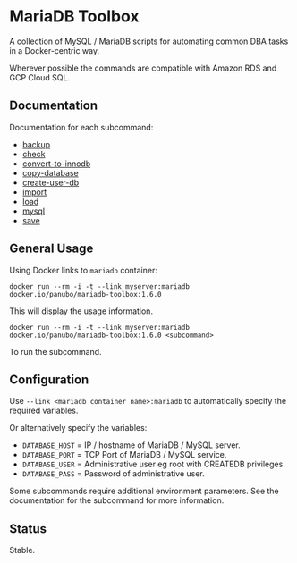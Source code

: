 # MariaDB Toolbox

A collection of MySQL / MariaDB scripts for automating common DBA tasks in a Docker-centric way.

Wherever possible the commands are compatible with Amazon RDS and GCP Cloud SQL.

## Documentation

Documentation for each subcommand:

- [backup](commands/backup.md)
- [check](commands/check.md)
- [convert-to-innodb](commands/convert-to-innodb.md)
- [copy-database](commands/copy-database.md)
- [create-user-db](commands/create-user-db.md)
- [import](commands/import.md)
- [load](commands/load.md)
- [mysql](commands/mysql.md)
- [save](commands/save.md)

## General Usage

Using Docker links to `mariadb` container:

```
docker run --rm -i -t --link myserver:mariadb docker.io/panubo/mariadb-toolbox:1.6.0
```

This will display the usage information.

```
docker run --rm -i -t --link myserver:mariadb docker.io/panubo/mariadb-toolbox:1.6.0 <subcommand>
```

To run the subcommand.

## Configuration

Use `--link <mariadb container name>:mariadb` to automatically specify the required variables.

Or alternatively specify the variables:

- `DATABASE_HOST` = IP / hostname of MariaDB / MySQL server.
- `DATABASE_PORT` = TCP Port of MariaDB / MySQL service.
- `DATABASE_USER` = Administrative user eg root with CREATEDB privileges.
- `DATABASE_PASS` = Password of administrative user.

Some subcommands require additional environment parameters. See the
documentation for the subcommand for more information.

## Status

Stable.
